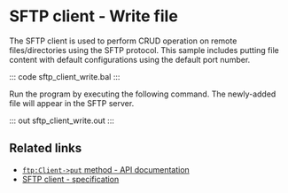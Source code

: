 # SFTP client - Write file

The SFTP client is used to perform CRUD operation on remote files/directories using the SFTP protocol. This sample includes putting file content with default configurations using the default port number.

::: code sftp_client_write.bal :::

Run the program by executing the following command. The newly-added file will appear in the SFTP server.

::: out sftp_client_write.out :::

## Related links
- [`ftp:Client->put` method  - API documentation](https://lib.ballerina.io/ballerina/ftp/latest/clients/Client#put)
- [SFTP client - specification](/spec/ftp/#322-secure-client)
